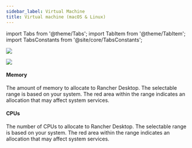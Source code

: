 ```yaml
---
sidebar_label: Virtual Machine
title: Virtual machine (macOS & Linux)
---
```


import Tabs from '@theme/Tabs';
import TabItem from '@theme/TabItem';
import TabsConstants from '@site/core/TabsConstants';

<Tabs groupId="os">
<TabItem value="macOS">

![](https://suse-rancher-media.s3.amazonaws.com/desktop/v1.12/preferences/macOS_virtualMachine.png)

</TabItem>
<TabItem value="Linux">

![](https://suse-rancher-media.s3.amazonaws.com/desktop/v1.12/preferences/Linux_virtualMachine.png)

</TabItem>
</Tabs>

#### Memory

The amount of memory to allocate to Rancher Desktop. The selectable range is based on your system. The red area within the range indicates an allocation that may affect system services.

#### CPUs

The number of CPUs to allocate to Rancher Desktop. The selectable range is based on your system. The red area within the range indicates an allocation that may affect system services.
